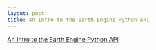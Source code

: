 ```yaml
---
layout: post
title: An Intro to the Earth Engine Python API
---
```


[An Intro to the Earth Engine Python API](https://developers.google.com/earth-engine/tutorials/community/intro-to-python-api)



